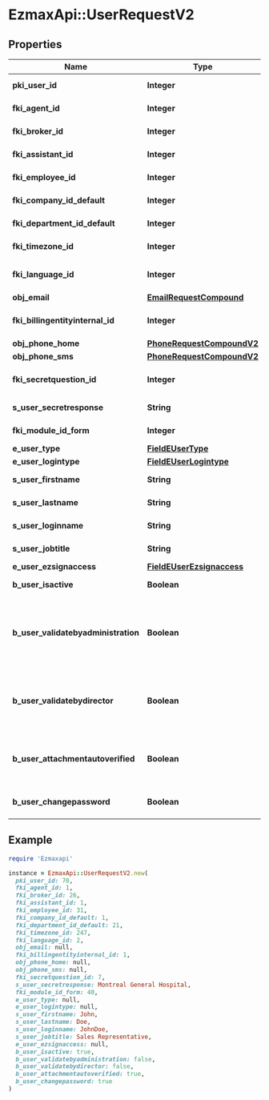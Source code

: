# EzmaxApi::UserRequestV2

## Properties

| Name | Type | Description | Notes |
| ---- | ---- | ----------- | ----- |
| **pki_user_id** | **Integer** | The unique ID of the User | [optional] |
| **fki_agent_id** | **Integer** | The unique ID of the Agent. | [optional] |
| **fki_broker_id** | **Integer** | The unique ID of the Broker. | [optional] |
| **fki_assistant_id** | **Integer** | The unique ID of the Assistant. | [optional] |
| **fki_employee_id** | **Integer** | The unique ID of the Employee. | [optional] |
| **fki_company_id_default** | **Integer** | The unique ID of the Company |  |
| **fki_department_id_default** | **Integer** | The unique ID of the Department |  |
| **fki_timezone_id** | **Integer** | The unique ID of the Timezone |  |
| **fki_language_id** | **Integer** | The unique ID of the Language.  Valid values:  |Value|Description| |-|-| |1|French| |2|English| |  |
| **obj_email** | [**EmailRequestCompound**](EmailRequestCompound.md) |  |  |
| **fki_billingentityinternal_id** | **Integer** | The unique ID of the Billingentityinternal. |  |
| **obj_phone_home** | [**PhoneRequestCompoundV2**](PhoneRequestCompoundV2.md) |  | [optional] |
| **obj_phone_sms** | [**PhoneRequestCompoundV2**](PhoneRequestCompoundV2.md) |  | [optional] |
| **fki_secretquestion_id** | **Integer** | The unique ID of the Secretquestion.  Valid values:  |Value|Description| |-|-| |1|The name of the hospital in which you were born| |2|The name of your grade school| |3|The last name of your favorite teacher| |4|Your favorite sports team| |5|Your favorite TV show| |6|Your favorite movie| |7|The name of the street on which you grew up| |8|The name of your first employer| |9|Your first car| |10|Your favorite food| |11|The name of your first pet| |12|Favorite musician/band| |13|What instrument you play| |14|Your father&#39;s middle name| |15|Your mother&#39;s maiden name| |16|Name of your eldest child| |17|Your spouse&#39;s middle name| |18|Favorite restaurant| |19|Childhood nickname| |20|Favorite vacation destination| |21|Your boat&#39;s name| |22|Date of Birth (YYYY-MM-DD)| |22|Secret Code| |22|Your reference code| | [optional] |
| **s_user_secretresponse** | **String** | The answer to the Secretquestion | [optional] |
| **fki_module_id_form** | **Integer** | The unique ID of the Module | [optional] |
| **e_user_type** | [**FieldEUserType**](FieldEUserType.md) |  |  |
| **e_user_logintype** | [**FieldEUserLogintype**](FieldEUserLogintype.md) |  |  |
| **s_user_firstname** | **String** | The first name of the user |  |
| **s_user_lastname** | **String** | The last name of the user |  |
| **s_user_loginname** | **String** | The login name of the User. |  |
| **s_user_jobtitle** | **String** | The job title of the user | [optional] |
| **e_user_ezsignaccess** | [**FieldEUserEzsignaccess**](FieldEUserEzsignaccess.md) |  |  |
| **b_user_isactive** | **Boolean** | Whether the User is active or not |  |
| **b_user_validatebyadministration** | **Boolean** | Whether if the transactions in which the User is implicated must be validated by administrative personnel or not | [optional] |
| **b_user_validatebydirector** | **Boolean** | Whether if the transactions in which the User is implicated must be validated by a director or not | [optional] |
| **b_user_attachmentautoverified** | **Boolean** | Whether if Attachments uploaded by the User must be validated or not | [optional] |
| **b_user_changepassword** | **Boolean** | Whether if the User is forced to change its password | [optional] |

## Example

```ruby
require 'Ezmaxapi'

instance = EzmaxApi::UserRequestV2.new(
  pki_user_id: 70,
  fki_agent_id: 1,
  fki_broker_id: 26,
  fki_assistant_id: 1,
  fki_employee_id: 31,
  fki_company_id_default: 1,
  fki_department_id_default: 21,
  fki_timezone_id: 247,
  fki_language_id: 2,
  obj_email: null,
  fki_billingentityinternal_id: 1,
  obj_phone_home: null,
  obj_phone_sms: null,
  fki_secretquestion_id: 7,
  s_user_secretresponse: Montreal General Hospital,
  fki_module_id_form: 40,
  e_user_type: null,
  e_user_logintype: null,
  s_user_firstname: John,
  s_user_lastname: Doe,
  s_user_loginname: JohnDoe,
  s_user_jobtitle: Sales Representative,
  e_user_ezsignaccess: null,
  b_user_isactive: true,
  b_user_validatebyadministration: false,
  b_user_validatebydirector: false,
  b_user_attachmentautoverified: true,
  b_user_changepassword: true
)
```

